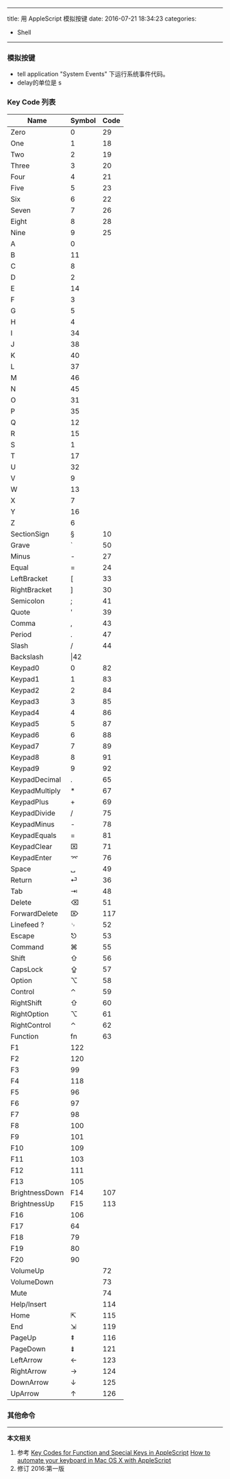 ----
title: 用 AppleScript 模拟按键
date: 2016-07-21 18:34:23
categories:
- Shell
----
### 模拟按键



- tell application "System Events" 下运行系统事件代码。
- delay的单位是 s


### Key Code 列表

Name|Symbol|Code
---|---|---
Zero|0|29
One|1|18
Two|2|19
Three|3|20
Four|4|21
Five|5|23
Six|6|22
Seven|7|26
Eight|8|28
Nine|9|25
|A|0
|B|11
|C|8
|D|2
|E|14
|F|3
|G|5
|H|4
|I|34
|J|38
|K|40
|L|37
|M|46
|N|45
|O|31
|P|35
|Q|12
|R|15
|S|1
|T|17
|U|32
|V|9
|W|13
|X|7
|Y|16
|Z|6
SectionSign|§|10
Grave|`|50
Minus|-|27
Equal|=|24
LeftBracket|[|33
RightBracket|]|30
Semicolon|;|41
Quote|'|39
Comma|,|43
Period|.|47
Slash|/|44
Backslash|\|42
Keypad0|0|82
Keypad1|1|83
Keypad2|2|84
Keypad3|3|85
Keypad4|4|86
Keypad5|5|87
Keypad6|6|88
Keypad7|7|89
Keypad8|8|91
Keypad9|9|92
KeypadDecimal|.|65
KeypadMultiply|*|67
KeypadPlus|+|69
KeypadDivide|/|75
KeypadMinus|-|78
KeypadEquals|=|81
KeypadClear|⌧|71
KeypadEnter|⌤|76
Space|␣|49
Return|⏎|36
Tab|⇥|48
Delete|⌫|51
ForwardDelete|⌦|117
Linefeed ?|␊|52
Escape|⎋|53
Command|⌘|55
Shift|⇧|56
CapsLock|⇪|57
Option|⌥|58
Control|⌃|59
RightShift|⇧|60
RightOption|⌥|61
RightControl|⌃|62
Function|fn|63
|F1|122
|F2|120
|F3|99
|F4|118
|F5|96
|F6|97
|F7|98
|F8|100
|F9|101
|F10|109
|F11|103
|F12|111
|F13|105
BrightnessDown|F14|107
BrightnessUp|F15|113
|F16|106
|F17|64
|F18|79
|F19|80
|F20|90
VolumeUp||72
VolumeDown||73
Mute||74
Help/Insert||114
Home|⇱|115
End|⇲|119
PageUp|⇞|116
PageDown|⇟|121
LeftArrow|←|123
RightArrow|→|124
DownArrow|↓|125
UpArrow|↑|126

### 其他命令

***

**本文相关**
1. 参考
[Key Codes for Function and Special Keys in AppleScript](http://macbiblioblog.blogspot.sg/2014/12/key-codes-for-function-and-special-keys.html)
[How to automate your keyboard in Mac OS X with AppleScript](http://eastmanreference.com/how-to-automate-your-keyboard-in-mac-os-x-with-applescript/)
1. 修订
2016:第一版
